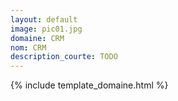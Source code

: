 ```yaml
---
layout: default
image: pic01.jpg
domaine: CRM
nom: CRM
description_courte: TODO
---
```

{% include template_domaine.html %}
